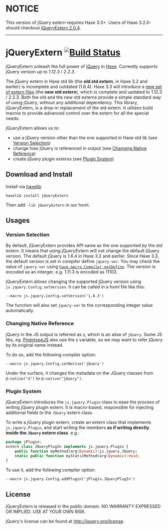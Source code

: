 # NOTICE

This version of jQuery extern requires Haxe 3.3+. Users of Haxe 3.2.0- should checkout [jQueryExtern 2.0.4](https://github.com/andyli/jQueryExternForHaxe/tree/2.0.4).

------------------------

# jQueryExtern [![Build Status](https://travis-ci.org/andyli/jQueryExternForHaxe.svg?branch=master)](https://travis-ci.org/andyli/jQueryExternForHaxe)

jQueryExtern unleash the full power of [jQuery](http://jquery.com/) in [Haxe](http://haxe.org/). Currently supports jQuery version up to *1.12.3* / *2.2.3*.

The jQuery extern in Haxe std lib (the **old std extern**, in Haxe 3.2 and earlier) is incomplete and outdated (1.6.4). Haxe 3.3 will introduce a [new set of extern files](https://github.com/HaxeFoundation/haxe/issues/4377) (the **new std extern**), which is complete and updated to 1.12.3 / 2.2.3. Both the old and the new std externs provide a simple standard way of using jQuery, without any additional dependency. This library, jQueryExtern, is a drop-in replacement of the std extern. It utilizes build macros to provide advanced control over the extern for all the special needs.

jQueryExtern allows us to:
 * use a jQuery version other than the one supported in Haxe std lib (see [Version Selection](#version-selection))
 * change how jQuery is referenced in output (see [Changing Native Reference](#changing-native-reference))
 * create jQuery plugin externs (see [Plugin System](#plugin-system))

## Download and Install

Install via [haxelib](http://haxe.org/doc/haxelib/using_haxelib):
```
haxelib install jQueryExtern
```

Then add `-lib jQueryExtern` in our hxml.

## Usages

### Version Selection

By default, jQueryExtern provides API same as the one supported by the std extern. It means that using jQueryExtern will not change the default jQuery version. The default jQuery is *1.6.4* in Haxe 3.2 and earlier. Since Haxe 3.3, the default version is set in compiler define `jquery-ver`. You may check the value of `jquery-ver` using [`haxe.macro.Compiler.getDefine`](http://api.haxe.org/haxe/macro/Compiler.html#getDefine). The version is encoded as an interger. e.g. 1.11.3 is encoded as 11103.

jQueryExtern allows changing the supported jQuery version using `js.jquery.Config.setVersion`. It can be called in a hxml file like this:
```
--macro js.jquery.Config.setVersion('1.8.3')
```
The function will also set `jquery-ver` to the corresponding integer value automatically.

### Changing Native Reference

jQuery in the JS output is referred as `$`, which is an alise of `jQuery`. Some JS libs, eg. [PrototypeJS](http://prototypejs.org/) also use the `$` variable, so we may want to refer jQuery by its original name instead.

To do so, add the following compiler option:
```
--macro js.jquery.Config.setNative('jQuery')
```
Under the surface, it changes the metadata on the JQuery classes from `@:native("$")` to `@:native("jQuery")`.

### Plugin System

jQueryExtern introduces the `js.jquery.Plugin` class to ease the process of writing jQuery plugin extern. It is macro-based, responsible for injecting additional fields to the `JQuery` extern class.

To write a jQuery plugin extern, create an extern class that implements `js.jquery.Plugin`, and start writing the members **as if writing directly inside the `JQuery` extern class**. e.g.:

```haxe
package jPlugin;
extern class JQueryPlugIn implements js.jquery.Plugin {
    public function myMethod(arg:Dynamic):js.jquery.JQuery;
    static public function myStaticMethod(arg:Dynamic):Void;
}
```

To use it, add the following compiler option:
```
--macro js.jquery.Config.addPlugin('jPlugin.JQueryPlugIn')
```

## License

jQueryExtern is released in the public domain. NO WARRANTY EXPRESSED OR IMPLIED. USE AT YOUR OWN RISK.

jQuery's license can be found at http://jquery.org/license.
